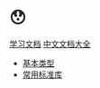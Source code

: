# 😯

[学习文档](http://www.topgoer.com/)
[中文文档大全](http://word.topgoer.com/)

- [基本类型](http://www.topgoer.com/go%E5%9F%BA%E7%A1%80/%E5%8F%98%E9%87%8F%E5%92%8C%E5%B8%B8%E9%87%8F.html)
- [常用标准库](http://www.topgoer.com/%E5%B8%B8%E7%94%A8%E6%A0%87%E5%87%86%E5%BA%93/)